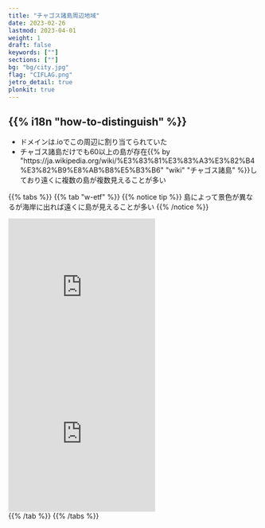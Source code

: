 ```yaml
---
title: "チャゴス諸島周辺地域"
date: 2023-02-26
lastmod: 2023-04-01
weight: 1
draft: false
keywords: [""]
sections: [""]
bg: "bg/city.jpg"
flag: "CIFLAG.png"
jetro_detail: true
plonkit: true
---
```


<div class="main-desciption country-description">
    <h2 class="section-title">{{% i18n "how-to-distinguish" %}}</h2>
    <ul class="rule-list">
        <li>ドメインは<span class="quiz">.io</span>でこの周辺に割り当てられていた</li>
        <li>チャゴス諸島だけでも60以上の島が存在{{% by "https://ja.wikipedia.org/wiki/%E3%83%81%E3%83%A3%E3%82%B4%E3%82%B9%E8%AB%B8%E5%B3%B6" "wiki" "チャゴス諸島" %}}しており遠くに複数の島が複数見えることが多い</li>
    </ul>
</div>

{{% tabs  %}}
{{% tab "w-etf" %}}
{{% notice tip %}}
島によって景色が異なるが海岸に出れば遠くに島が見えることが多い
{{% /notice %}}
<div class="googlemap-if">
<iframe src="https://www.google.com/maps/embed?pb=!4v1683566863064!6m8!1m7!1s7xbR9Ad5x2CIN_xcaVQdGA!2m2!1d-5.423450432830207!2d71.82894058829831!3f51.3596969404401!4f-4.451160673938844!5f0.7820865974627469" width="295" height="295" style="border:0;" allowfullscreen="" loading="lazy" referrerpolicy="no-referrer-when-downgrade"></iframe>
<iframe src="https://www.google.com/maps/embed?pb=!4v1683567101425!6m8!1m7!1skQlJG4YpSZJZg9F1pmX4UA!2m2!1d-5.238582939367419!2d71.82545355151294!3f119.48409705841974!4f1.6112348731581818!5f2.98842604216741" width="295" height="295" style="border:0;" allowfullscreen="" loading="lazy" referrerpolicy="no-referrer-when-downgrade"></iframe>
</div>
{{% /tab %}}
{{% /tabs %}}
